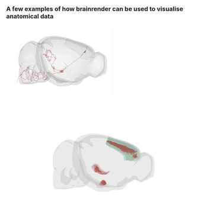### A few examples of how brainrender can be used to visualise anatomical data

![](https://github.com/BrancoLab/BrainREnder/raw/master/Docs/Media/neuron_gif.gif)


![](https://github.com/BrancoLab/BrainREnder/raw/master/Docs/Media/cells.gif)

